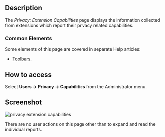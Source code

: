 <!-- Filename: Help4.x:Privacy:_Extension_Capabilities / Display title: Privacy: Extension Capabilities -->

## Description

The *Privacy: Extension Capabilities* page displays the information collected 
from extensions which report their privacy related capabilities.

### Common Elements

Some elements of this page are covered in separate Help articles:

* [Toolbars](jdocmanual?article=help/common-elements/toolbars).

## How to access

Select **Users → Privacy → Capabilities** from the Administrator menu.

## Screenshot

![privacy extension capabilities](../../../en/images/privacy/privacy-capabilities.png)

There are no user actions on this page other than to expand and read the
individual reports.